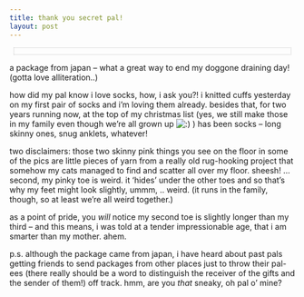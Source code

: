 ```yaml
---
title: thank you secret pal!
layout: post
---
```


<div style="text-align: center; border: 1px dotted silver; padding-top: 11px; margin: 7px;">
  <txp:jmr_gallery category="231" />
</div>

a package from japan &#8211; what a great way to end my doggone draining day! (gotta love alliteration..)

how did my pal know i love socks, how, i ask you?! i knitted cuffs yesterday on my first pair of socks and i&#8217;m loving them already. besides that, for two years running now, at the top of my christmas list (yes, we still make those in my family even though we&#8217;re all grown up <img src="http://localhost:8888/wordpress/wp-includes/images/smilies/icon_smile.gif" alt=":)" class="wp-smiley" /> ) has been socks &#8211; long skinny ones, snug anklets, whatever! 

two disclaimers: those two skinny pink things you see on the floor in some of the pics are little pieces of yarn from a really old rug-hooking project that somehow my cats managed to find and scatter all over my floor. sheesh! &#8230; second, my pinky toe is weird. it &#8216;hides&#8217; under the other toes and so that&#8217;s why my feet might look slightly, ummm, .. weird. (it runs in the family, though, so at least we&#8217;re all weird together.) 

as a point of pride, you *will* notice my second toe is slightly longer than my third &#8211; and this means, i was told at a tender impressionable age, that i am smarter than my mother. ahem. 

p.s. although the package came from japan, i have heard about past pals getting friends to send packages from other places just to throw their pal-ees (there really should be a word to distinguish the receiver of the gifts and the sender of them!) off track. hmm, are you *that* sneaky, oh pal o&#8217; mine?